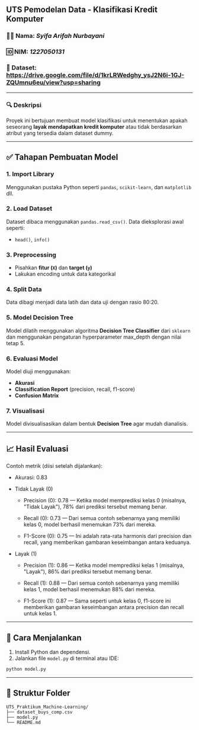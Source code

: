 ## UTS Pemodelan Data - Klasifikasi Kredit Komputer

### 🧑‍💻 Nama: *Syifa Arifah Nurbayani*  
### 🆔 NIM: *1227050131*  
### 📁 Dataset: https://drive.google.com/file/d/1krLRWedghy_ysJ2N6i-1GJ-ZQUmnu6eu/view?usp=sharing

---

### 🔍 Deskripsi
Proyek ini bertujuan membuat model klasifikasi untuk menentukan apakah seseorang **layak mendapatkan kredit komputer** atau tidak berdasarkan atribut yang tersedia dalam dataset dummy.

---

## ✅ Tahapan Pembuatan Model

### 1. Import Library
Menggunakan pustaka Python seperti `pandas`, `scikit-learn`, dan `matplotlib` dll.

### 2. Load Dataset
Dataset dibaca menggunakan `pandas.read_csv()`. Data dieksplorasi awal seperti:
- `head()`, `info()`

### 3. Preprocessing
- Pisahkan **fitur (`X`)** dan **target (`y`)**
- Lakukan encoding untuk data kategorikal

### 4. Split Data
Data dibagi menjadi data latih dan data uji dengan rasio 80:20.

### 5. Model Decision Tree
Model dilatih menggunakan algoritma **Decision Tree Classifier** dari `sklearn` dan menggunakan pengaturan hyperparameter max_depth dengan nilai tetap 5.

### 6. Evaluasi Model
Model diuji menggunakan:
- **Akurasi**
- **Classification Report** (precision, recall, f1-score)
- **Confusion Matrix**

### 7. Visualisasi
Model divisualisasikan dalam bentuk **Decision Tree** agar mudah dianalisis.

---

## 📈 Hasil Evaluasi
Contoh metrik (diisi setelah dijalankan):
- Akurasi: 0.83

- Tidak Layak (0)
  
    - Precision (0): 0.78 — Ketika model memprediksi kelas 0 (misalnya, "Tidak     Layak"), 78% dari prediksi tersebut memang benar.

    - Recall (0): 0.73 — Dari semua contoh sebenarnya yang memiliki kelas 0,       model berhasil menemukan 73% dari mereka.

    - F1-Score (0): 0.75 — Ini adalah rata-rata harmonis dari precision dan recall, yang memberikan gambaran keseimbangan antara keduanya.

- Layak (1)
  - Precision (1): 0.86 — Ketika model memprediksi kelas 1 (misalnya, "Layak"), 86% dari prediksi tersebut memang benar.
  
  - Recall (1): 0.88 — Dari semua contoh sebenarnya yang memiliki kelas 1, model berhasil menemukan 88% dari mereka.
  
  - F1-Score (1): 0.87 — Sama seperti untuk kelas 0, f1-score ini memberikan gambaran keseimbangan antara precision dan recall untuk kelas 1.

---

## 🚀 Cara Menjalankan
1. Install Python dan dependensi.
2. Jalankan file `model.py` di terminal atau IDE:

```bash
python model.py
```

---

## 📂 Struktur Folder
```
UTS_Praktikum_Machine-Learning/
├── dataset_buys_comp.csv
├── model.py
└── README.md
```

